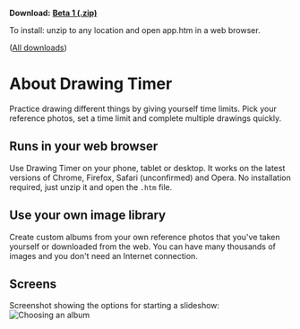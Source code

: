 **Download:** **[Beta 1 (.zip)](https://github.com/githue/drawing-timer/archive/v0.9.1.zip)**

To install: unzip to any location and open app.htm in a web browser.

([All downloads](https://github.com/githue/drawing-timer/releases))

# About Drawing Timer

Practice drawing different things by giving yourself time limits. Pick your reference photos, set a time limit and complete multiple drawings quickly.

## Runs in your web browser

Use Drawing Timer on your phone, tablet or desktop. It works on the latest versions of Chrome, Firefox, Safari (unconfirmed) and Opera. No installation required, just unzip it and open the `.htm` file.

## Use your own image library

Create custom albums from your own reference photos that you've taken yourself or downloaded from the web. You can have many thousands of images and you don't need an Internet connection.

## Screens

Screenshot showing the options for starting a slideshow:
![Choosing an album](http://i.imgur.com/5Hpplf8.png)
